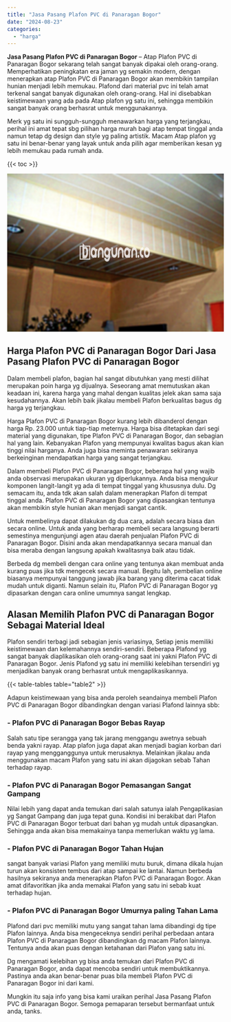 ```yaml
---
title: "Jasa Pasang Plafon PVC di Panaragan Bogor"
date: "2024-08-23"
categories: 
  - "harga"
---
```


**Jasa Pasang Plafon PVC di Panaragan Bogor** – Atap Plafon PVC di Panaragan Bogor sekarang telah sangat banyak dipakai oleh orang-orang. Memperhatikan peningkatan era jaman yg semakin modern, dengan menerapkan atap Plafon PVC di Panaragan Bogor akan membikin tampilan hunian menjadi lebih memukau. Plafond dari material pvc ini telah amat terkenal sangat banyak digunakan oleh orang-orang. Hal ini disebabkan keistimewaan yang ada pada Atap plafon yg satu ini, sehingga membikin sangat banyak orang berhasrat untuk menggunakannya.

Merk yg satu ini sungguh-sungguh menawarkan harga yang terjangkau, perihal ini amat tepat sbg pilihan harga murah bagi atap tempat tinggal anda namun tetap dg design dan style yg paling artistik. Macam Atap plafon yg satu ini benar-benar yang layak untuk anda pilih agar memberikan kesan yg lebih memukau pada rumah anda.

{{< toc >}}

![Jasa Pasang Plafon PVC di Panaragan Bogor](/images/flafond-pvc-murah06.png)

## Harga Plafon PVC di Panaragan Bogor Dari Jasa Pasang Plafon PVC di Panaragan Bogor

Dalam membeli plafon, bagian hal sangat dibutuhkan yang mesti dilihat merupakan poin harga yg dijualnya. Seseorang amat memutuskan akan keadaan ini, karena harga yang mahal dengan kualitas jelek akan sama saja kesudahannya. Akan lebih baik jikalau membeli Plafon berkualitas bagus dg harga yg terjangkau.

Harga Plafon PVC di Panaragan Bogor kurang lebih dibanderol dengan harga Rp. 23.000 untuk tiap-tiap meternya. Harga bisa ditetapkan dari segi material yang digunakan, tipe Plafon PVC di Panaragan Bogor, dan sebagian hal yang lain. Kebanyakan Plafon yang mempunyai kwalitas bagus akan kian tinggi nilai harganya. Anda juga bisa meminta penawaran sekiranya berkeinginan mendapatkan harga yang sangat terjangkau.

Dalam membeli Plafon PVC di Panaragan Bogor, beberapa hal yang wajib anda observasi merupakan ukuran yg diperlukannya. Anda bisa mengukur komponen langit-langit yg ada di tempat tinggal yang khususnya dulu. Dg semacam itu, anda tdk akan salah dalam menerapkan Plafon di tempat tinggal anda. Plafon PVC di Panaragan Bogor yang dipasangkan tentunya akan membikin style hunian akan menjadi sangat cantik.

Untuk membelinya dapat dilakukan dg dua cara, adalah secara biasa dan secara online. Untuk anda yang berharap membeli secara langsung berarti semestinya mengunjungi agen atau daerah penjualan Plafon PVC di Panaragan Bogor. Disini anda akan mendapatkannya secara manual dan bisa meraba dengan langsung apakah kwalitasnya baik atau tidak.

Berbeda dg membeli dengan cara online yang tentunya akan membuat anda kurang puas jika tdk mengecek secara manual. Begitu lah, pembelian online biasanya mempunyai tanggung jawab jika barang yang diterima cacat tidak mudah untuk diganti. Namun selain itu, Plafon PVC di Panaragan Bogor yg dipasarkan dengan cara online umumnya sangat lengkap.

## Alasan Memilih Plafon PVC di Panaragan Bogor Sebagai Material Ideal

Plafon sendiri terbagi jadi sebagian jenis variasinya, Setiap jenis memiliki keistimewaan dan kelemahannya sendiri-sendiri. Beberapa Plafond yg sangat banyak diaplikasikan oleh orang-orang saat ini yakni Plafon PVC di Panaragan Bogor. Jenis Plafond yg satu ini memiliki kelebihan tersendiri yg menjadikan banyak orang berhasrat untuk mengaplikasikannya.

{{< table-tables table="table2" >}}

Adapun keistimewaan yang bisa anda peroleh seandainya membeli Plafon PVC di Panaragan Bogor dibandingkan dengan variasi Plafond lainnya sbb:

### \- Plafon PVC di Panaragan Bogor Bebas Rayap

Salah satu tipe serangga yang tak jarang menggangu awetnya sebuah benda yakni rayap. Atap plafon juga dapat akan menjadi bagian korban dari rayap yang mengganggunya untuk merusaknya. Melainkan jikalau anda menggunakan macam Plafon yang satu ini akan dijagokan sebab Tahan terhadap rayap.

### \- Plafon PVC di Panaragan Bogor Pemasangan Sangat Gampang

Nilai lebih yang dapat anda temukan dari salah satunya ialah Pengaplikasian yg Sangat Gampang dan juga tepat guna. Kondisi ini berakibat dari Plafon PVC di Panaragan Bogor terbuat dari bahan yg mudah untuk dipasangkan. Sehingga anda akan bisa memakainya tanpa memerlukan waktu yg lama.

### \- Plafon PVC di Panaragan Bogor Tahan Hujan

sangat banyak variasi Plafon yang memiliki mutu buruk, dimana dikala hujan turun akan konsisten tembus dari atap sampai ke lantai. Namun berbeda hasilnya sekiranya anda menerapkan Plafon PVC di Panaragan Bogor. Akan amat difavoritkan jika anda memakai Plafon yang satu ini sebab kuat terhadap hujan.

### \- Plafon PVC di Panaragan Bogor Umurnya paling Tahan Lama

Plafond dari pvc memiliki mutu yang sangat tahan lama dibandingi dg tipe Plafon lainnya. Anda bisa mengeceknya sendiri perihal perbedaan antara Plafon PVC di Panaragan Bogor dibandingkan dg macam Plafon lainnya. Tentunya anda akan puas dengan ketahanan dari Plafon yang satu ini.

Dg mengamati kelebihan yg bisa anda temukan dari Plafon PVC di Panaragan Bogor, anda dapat mencoba sendiri untuk membuktikannya. Pastinya anda akan benar-benar puas bila membeli Plafon PVC di Panaragan Bogor ini dari kami.

Mungkin itu saja info yang bisa kami uraikan perihal Jasa Pasang Plafon PVC di Panaragan Bogor. Semoga pemaparan tersebut bermanfaat untuk anda, tanks.
